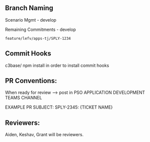 ## Branch Naming

Scenario Mgmt - develop

Remaining Commitments - develop

`feature/lefv/apps-tj/SPLY-1234`

## Commit Hooks
c3base/ npm install in order to install commit hooks

## PR Conventions: 
 When ready for review --> post in PSO APPLICATION DEVELOPMENT TEAMS CHANNEL

EXAMPLE PR SUBJECT: SPLY-2345: {TICKET NAME}

## Reviewers: 

Aiden, Keshav, Grant will be reviewers. 

